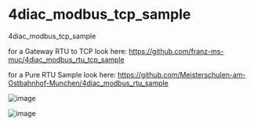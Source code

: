# 4diac_modbus_tcp_sample
4diac_modbus_tcp_sample


for a Gateway RTU to TCP look here: https://github.com/franz-ms-muc/4diac_modbus_rtu_tcp_sample

for a Pure RTU Sample look here: https://github.com/Meisterschulen-am-Ostbahnhof-Munchen/4diac_modbus_rtu_sample



![image](https://github.com/user-attachments/assets/1c56c030-2ad8-4f50-9d4b-dc929eb3726d)

![image](https://github.com/user-attachments/assets/5d4c0c65-dc57-40e3-92b5-5b06ca9a6f0c)
